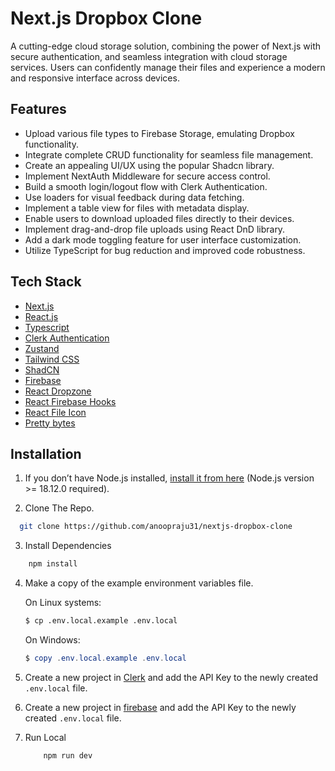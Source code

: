 # Next.js Dropbox Clone

A cutting-edge cloud storage solution, combining the power of Next.js with secure authentication, and seamless integration with cloud storage services. Users can confidently manage their files and experience a modern and responsive interface across devices.

## Features
- Upload various file types to Firebase Storage, emulating Dropbox functionality.
- Integrate complete CRUD functionality for seamless file management.
- Create an appealing UI/UX using the popular Shadcn library.
- Implement NextAuth Middleware for secure access control.
- Build a smooth login/logout flow with Clerk Authentication.
- Use loaders for visual feedback during data fetching.
- Implement a table view for files with metadata display.
- Enable users to download uploaded files directly to their devices.
- Implement drag-and-drop file uploads using React DnD library.
- Add a dark mode toggling feature for user interface customization.
- Utilize TypeScript for bug reduction and improved code robustness.

## Tech Stack
- [Next.js](https://nextjs.org/)
- [React.js](https://react.dev/)
- [Typescript](https://www.typescriptlang.org/)
- [Clerk Authentication](https://clerk.com/)
- [Zustand](https://zustand-demo.pmnd.rs/)
- [Tailwind CSS](https://tailwindcss.com/)
- [ShadCN](ShadCN)
- [Firebase](https://firebase.google.com/)
- [React Dropzone](https://www.npmjs.com/package/react-dropzone)
- [React Firebase Hooks](https://www.npmjs.com/package/react-firebase-hooks)
- [React File Icon](https://www.npmjs.com/package/react-file-icon)
- [Pretty bytes](https://www.npmjs.com/package/pretty-bytes)

## Installation

1. If you don’t have Node.js installed, [install it from here](https://nodejs.org/en/) (Node.js version >= 18.12.0 required).

2. Clone The Repo.
  
  ```bash
    git clone https://github.com/anoopraju31/nextjs-dropbox-clone
  ```

3. Install Dependencies
 
  ```bash
      npm install
  ```    

4. Make a copy of the example environment variables file.

   On Linux systems: 
   ```bash
   $ cp .env.local.example .env.local
   ```
   On Windows:
   ```powershell
   $ copy .env.local.example .env.local
   ```

6. Create a new project in [Clerk](https://dashboard.clerk.com/) and add the API Key to the newly created `.env.local` file.

7. Create a new project in [firebase](https://console.firebase.google.com/u/0/) and add the API Key to the newly created `.env.local` file.

8. Run Local
  
    ```bash
        npm run dev
    ```
